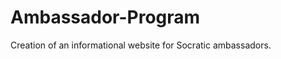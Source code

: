 Ambassador-Program
==================

Creation of an informational website for Socratic ambassadors.  
